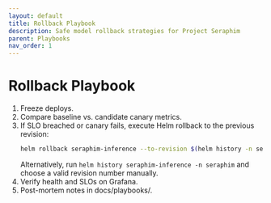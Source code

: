 ```yaml
---
layout: default
title: Rollback Playbook
description: Safe model rollback strategies for Project Seraphim
parent: Playbooks
nav_order: 1
---
```


# Rollback Playbook

1. Freeze deploys.
2. Compare baseline vs. candidate canary metrics.
3. If SLO breached or canary fails, execute Helm rollback to the previous revision:
   ```bash
   helm rollback seraphim-inference --to-revision $(helm history -n seraphim seraphim-inference -o json | jq -r '.[-2].revision')
   ```
   Alternatively, run `helm history seraphim-inference -n seraphim` and choose a valid revision number manually.
4. Verify health and SLOs on Grafana.
5. Post-mortem notes in docs/playbooks/.

